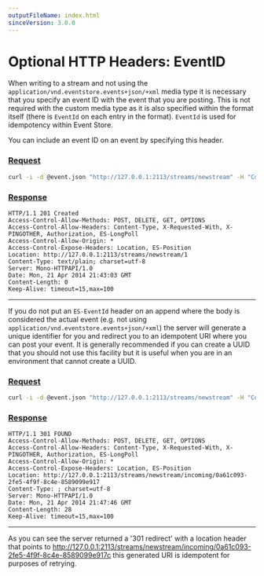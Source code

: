 ```yaml
---
outputFileName: index.html
sinceVersion: 3.0.0
---
```


# Optional HTTP Headers: EventID

When writing to a stream and not using the `application/vnd.eventstore.events+json/+xml` media type it is necessary that you specify an event ID with the event that you are posting. This is not required with the custom media type as it is also specified within the format itself (there is `EventId` on each entry in the format). `EventId` is used for idempotency within Event Store.

You can include an event ID on an event by specifying this header.

### [Request](#tab/tabid-1)

```bash
curl -i -d @event.json "http://127.0.0.1:2113/streams/newstream" -H "Content-Type:application/json" -H "ES-EventType: SomeEvent" -H "ES-EventId: C322E299-CB73-4B47-97C5-5054F920746E"
```

### [Response](#tab/tabid-2)

```http
HTTP/1.1 201 Created
Access-Control-Allow-Methods: POST, DELETE, GET, OPTIONS
Access-Control-Allow-Headers: Content-Type, X-Requested-With, X-PINGOTHER, Authorization, ES-LongPoll
Access-Control-Allow-Origin: *
Access-Control-Expose-Headers: Location, ES-Position
Location: http://127.0.0.1:2113/streams/newstream/1
Content-Type: text/plain; charset=utf-8
Server: Mono-HTTPAPI/1.0
Date: Mon, 21 Apr 2014 21:43:03 GMT
Content-Length: 0
Keep-Alive: timeout=15,max=100
```

***

If you do not put an `ES-EventId` header on an append where the body is considered the actual event (e.g. not using `application/vnd.eventstore.events+json/+xml`) the server will generate a unique identifier for you and redirect you to an idempotent URI where you can post your event. It is generally recommended if you can create a UUID that you should not use this facility but it is useful when you are in an environment that cannot create a UUID.

### [Request](#tab/tabid-3)

```bash
curl -i -d @event.json "http://127.0.0.1:2113/streams/newstream" -H "Content-Type:application/json" -H "ES-EventType: SomeEvent"
```

### [Response](#tab/tabid-4)

```http
HTTP/1.1 301 FOUND
Access-Control-Allow-Methods: POST, DELETE, GET, OPTIONS
Access-Control-Allow-Headers: Content-Type, X-Requested-With, X-PINGOTHER, Authorization, ES-LongPoll
Access-Control-Allow-Origin: *
Access-Control-Expose-Headers: Location, ES-Position
Location: http://127.0.0.1:2113/streams/newstream/incoming/0a61c093-2fe5-4f9f-8c4e-8589099e917
Content-Type: ; charset=utf-8
Server: Mono-HTTPAPI/1.0
Date: Mon, 21 Apr 2014 21:47:46 GMT
Content-Length: 28
Keep-Alive: timeout=15,max=100
```

***

As you can see the server returned a '301 redirect' with a location header that points to <http://127.0.0.1:2113/streams/newstream/incoming/0a61c093-2fe5-4f9f-8c4e-8589099e917c> this generated URI is idempotent for purposes of retrying.
